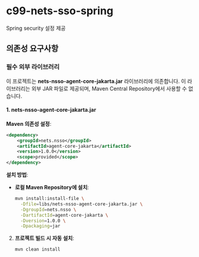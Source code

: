 # c99-nets-sso-spring

Spring security 설정 제공

## 의존성 요구사항

### 필수 외부 라이브러리

이 프로젝트는 **nets-nsso-agent-core-jakarta.jar** 라이브러리에 의존합니다. 이 라이브러리는 외부 JAR 파일로 제공되며, Maven Central Repository에서 사용할 수 없습니다.

#### 1. nets-nsso-agent-core-jakarta.jar

**Maven 의존성 설정**:
```xml
<dependency>
    <groupId>nets.nsso</groupId>
    <artifactId>agent-core-jakarta</artifactId>
    <version>1.0.0</version>
    <scope>provided</scope>
</dependency>
```

**설치 방법**:

- **로컬 Maven Repository에 설치**:
   ```bash
   mvn install:install-file \
     -Dfile=libs/nets-nsso-agent-core-jakarta.jar \
     -DgroupId=nets.nsso \
     -DartifactId=agent-core-jakarta \
     -Dversion=1.0.0 \
     -Dpackaging=jar
   ```

2. **프로젝트 빌드 시 자동 설치**:
   ```bash
   mvn clean install
   ```